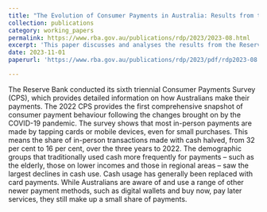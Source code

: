 ```yaml
---
title: "The Evolution of Consumer Payments in Australia: Results from the 2022 Consumer Payments Survey"
collection: publications
category: working_papers
permalink: https://www.rba.gov.au/publications/rdp/2023/2023-08.html
excerpt: 'This paper discusses and analyses the results from the Reserve Bank of Australia`s (RBA) Consumer Payments Survey (CPS), which is a large-scale, population representative survey about Australian consumer payment behaviour.'
date: 2023-11-01
paperurl: 'https://www.rba.gov.au/publications/rdp/2023/pdf/rdp2023-08.pdf'

---
```


The Reserve Bank conducted its sixth triennial Consumer Payments Survey (CPS), which provides detailed information on how Australians make their payments. The 2022 CPS provides the first comprehensive snapshot of consumer payment behaviour following the changes brought on by the COVID-19 pandemic. The survey shows that most in-person payments are made by tapping cards or mobile devices, even for small purchases. This means the share of in-person transactions made with cash halved, from 32 per cent to 16 per cent, over the three years to 2022. The demographic groups that traditionally used cash more frequently for payments – such as the elderly, those on lower incomes and those in regional areas – saw the largest declines in cash use. Cash usage has
generally been replaced with card payments. While Australians are aware of and use a range of other newer payment methods, such as digital wallets and buy now, pay later services, they still make up a small share of payments.